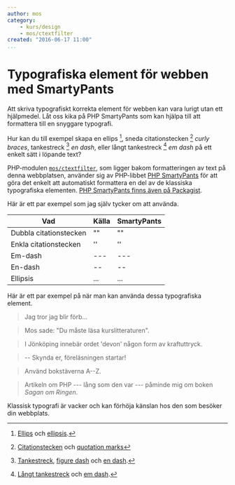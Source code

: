 ```yaml
---
author: mos
category:
    - kurs/design
    - mos/ctextfilter
created: "2016-06-17 11:00"
...
```

Typografiska element för webben med SmartyPants
==================================

Att skriva typografiskt korrekta element för webben kan vara lurigt utan ett hjälpmedel. Låt oss kika på PHP SmartyPants som kan hjälpa till att formattera till en snyggare typografi.


<!--more-->

Hur kan du till exempel skapa en ellips [^1], sneda citationstecken [^2] *curly braces*, tankestreck [^3] *en dash*, eller långt tankestreck [^4] *em dash* på ett enkelt sätt i löpande text?

PHP-modulen [`mos/ctextfilter`](https://packagist.org/packages/mos/ctextfilter), som ligger bakom formatteringen av text på denna webbplatsen, använder sig av PHP-libbet [PHP SmartyPants](https://michelf.ca/projects/php-smartypants/) för att göra det enkelt att automatiskt formattera en del av de klassiska typografiska elementen. [PHP SmartyPants finns även på Packagist](https://packagist.org/packages/michelf/php-smartypants).

Här är ett par exempel som jag själv tycker om att använda.

| Vad                     | Källa     | SmartyPants |
|-------------------------|-----------|-------------|
| Dubbla citationstecken  | \"\"      | ""          |
| Enkla citationstecken   | \'\'      | ''          |
| Em-dash                 | \-\--     | ---         |
| En-dash                 | \--       | --          |
| Ellipsis                | \...      | ...         |

Här är ett par exempel på när man kan använda dessa typografiska element.

> Jag tror jag blir förb...

> Mos sade: "Du måste läsa kurslitteraturen".

> I Jönköping innebär ordet 'devon' någon form av kraftuttryck.

> -- Skynda er, föreläsningen startar!

> Använd bokstäverna A--Z.

> Artikeln om PHP --- lång som den var --- påminde mig om boken *Sagan om Ringen*.

Klassisk typografi är vacker och kan förhöja känslan hos den som besöker din webbplats.



[^1]: [Ellips](https://sv.wikipedia.org/wiki/Uteslutningstecken) och [ellipsis](https://en.wikipedia.org/wiki/Ellipsis).
[^2]: [Citationstecken](https://sv.wikipedia.org/wiki/Citationstecken) och  [quotation marks](https://en.wikipedia.org/wiki/Quotation_mark)
[^3]: [Tankestreck](https://sv.wikipedia.org/wiki/Tankstreck), [figure dash](https://en.wikipedia.org/wiki/Dash#Figure_dash) och [en dash](https://en.wikipedia.org/wiki/Dash#En_dash).
[^4]: [Långt tankestreck](https://sv.wikipedia.org/wiki/L%C3%A5ngt_tankstreck) och [em dash](https://en.wikipedia.org/wiki/Dash#Em_dash).
